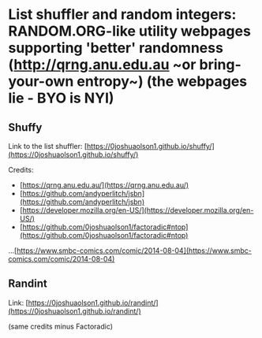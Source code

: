# List shuffler and random integers: RANDOM.ORG-like utility webpages supporting 'better' randomness (http://qrng.anu.edu.au ~or bring-your-own entropy~) (the webpages lie - BYO is NYI)

## Shuffy

Link to the list shuffler: [https://0joshuaolson1.github.io/shuffy/](https://0joshuaolson1.github.io/shuffy/)

Credits:
- [https://qrng.anu.edu.au/](https://qrng.anu.edu.au/)
- [https://github.com/andyperlitch/jsbn](https://github.com/andyperlitch/jsbn)
- [https://developer.mozilla.org/en-US/](https://developer.mozilla.org/en-US/)
- [https://github.com/0joshuaolson1/factoradic#ntop](https://github.com/0joshuaolson1/factoradic#ntop)

...[https://www.smbc-comics.com/comic/2014-08-04](https://www.smbc-comics.com/comic/2014-08-04)

## Randint

Link: [https://0joshuaolson1.github.io/randint/](https://0joshuaolson1.github.io/randint/)

(same credits minus Factoradic)
